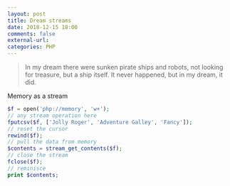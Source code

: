 ```yaml
---
layout: post
title: Dream streams
date: 2018-12-15 18:00
comments: false
external-url:
categories: PHP 
---
```


> In my dream there were sunken pirate ships and robots, not looking for treasure, but a ship itself. It never happened, but in my dream, it did.

Memory as a stream
```php
$f = open('php://memory', 'w+');
// any stream operation here
fputcsv($f, ['Jolly Roger', 'Adventure Galley', 'Fancy']);
// reset the cursor
rewind($f);
// pull the data from memory
$contents = stream_get_contents($f);
// close the stream
fclose($f);
// reminisce
print $contents;
```
